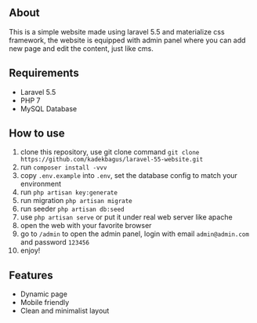 ## About

This is a simple website made using laravel 5.5 and materialize css framework, the website is equipped with admin panel where
you can add new page and edit the content, just like cms.


## Requirements
- Laravel 5.5
- PHP 7
- MySQL Database


## How to use
1. clone this repository, use git clone command `git clone https://github.com/kadekbagus/laravel-55-website.git`
2. run `composer install -vvv`
3. copy `.env.example` into `.env`, set the database config to match your environment
4. run `php artisan key:generate`
5. run migration `php artisan migrate`
6. run seeder `php artisan db:seed`
7. use `php artisan serve` or put it under real web server like apache
8. open the web with your favorite browser
9. go to `/admin` to open the admin panel, login with email `admin@admin.com` and password `123456`
10. enjoy!

## Features
- Dynamic page
- Mobile friendly
- Clean and minimalist layout


